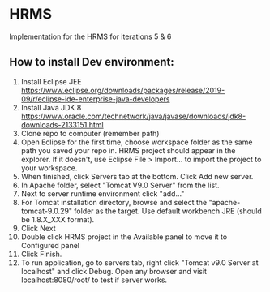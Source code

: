# HRMS
Implementation for the HRMS for iterations 5 &amp; 6




How to install Dev environment:
------------------------------------------------------------------------------------------------------------------------------------------
1. Install Eclipse JEE https://www.eclipse.org/downloads/packages/release/2019-09/r/eclipse-ide-enterprise-java-developers
2. Install Java JDK 8 https://www.oracle.com/technetwork/java/javase/downloads/jdk8-downloads-2133151.html
3. Clone repo to computer (remember path)
4. Open Eclipse for the first time, choose workspace folder as the same path you saved your repo in. HRMS project should appear in the  explorer. If it doesn't, use Eclipse File > Import... to import the project to your workspace.
5. When finished, click Servers tab at the bottom. Click Add new server.
6. In Apache folder, select "Tomcat V9.0 Server" from the list.
7. Next to server runtime environment click "add..."
8. For Tomcat installation directory, browse and select the "apache-tomcat-9.0.29" folder as the target. Use default workbench JRE (should be 1.8.X_XXX format).
9. Click Next
10. Double click HRMS project in the Available panel to move it to Configured panel
11. Click Finish.
12. To run application, go to servers tab, right click "Tomcat v9.0 Server at localhost" and click Debug. Open any browser and visit localhost:8080/root/ to test if server works.
